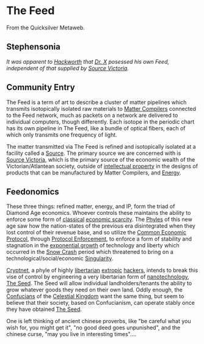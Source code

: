 
# The Feed

From the Quicksilver Metaweb.

## Stephensonia


*It was apparent to [Hackworth](/john-percival-hackworth) that [Dr. X](/dr-x) posessed his own Feed, independent of that supplied by [Source Victoria](/source-victoria).*

## Community Entry


The Feed is a term of art to describe a cluster of matter pipelines which transmits isotopically isolated raw materials to [Matter Compilers](/matter-compiler) connected to the Feed network, much as packets on a network are delivered to individual computers, though differently. Each isotope in the periodic chart has its own pipeline in The Feed, like a bundle of optical fibers, each of which only transmits one frequency of light.

The matter transmitted via The Feed is refined and isotopically isolated at a facility called a [Source](/source). The primary source we are concerned with is [Source Victoria](/source-victoria), which is the primary source of the economic wealth of the Victorian/Atlantean society, outside of [intellectual property](/intellectual-property) in the designs of products that can be manufactured by Matter Compilers, and [Energy](/energy).

## Feedonomics


These three things: refined matter, energy, and IP, form the triad of Diamond Age economics. Whoever controls these maintains the ability to enforce some form of [classical](/classical-economics) [economic scarcity](/economic-scarcity). The [Phyles](/phyle) of this new age saw how the nation-states of the previous era disintegrated when they lost control of their revenue base, and so utilize the [Common Economic Protocol](/common-economic-protocol), through [Protocol Enforcement](/protocol-enforcement), to enforce a form of stability and stagnation in the [exponential growth](/exponential-growth) of technology and liberty which occurred in the [Snow Crash](/snow-crash) period which threatened to bring on a technological/social/economic [Singularity](/singularity).

[Cryptnet](/cryptnet), a phyle of highly [libertarian](/libertarian) [extropic](/eutropians) [hackers](/hacker), intends to break this vise of control by engineering a very libertarian form of [nanotechnology](/nanotechnology), [The Seed](/the-seed). The Seed will allow individual landholders/tenants the ability to grow whatever goods they need on their own land. Oddly enough, the [Confucians](/confucian) of the [Celestial Kingdom](/celestial-kingdom) want the same thing, but seem to believe that their society, based on Confucianism, can operate stably once they have obtained [The Seed](/the-seed).

One is left thinking of ancient chinese proverbs, like "be careful what you wish for, you might get it", "no good deed goes unpunished", and the chinese curse, "may you live in interesting times"....
